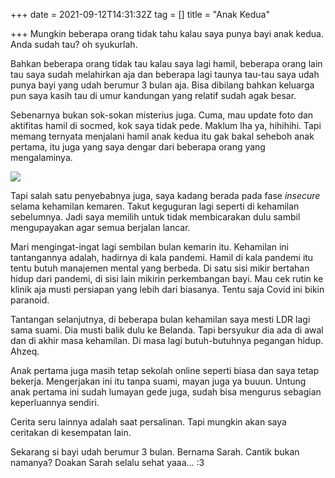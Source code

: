 +++
date = 2021-09-12T14:31:32Z
tag = []
title = "Anak Kedua"

+++
Mungkin beberapa orang tidak tahu kalau saya punya bayi anak kedua. Anda sudah tau? oh syukurlah.

Bahkan beberapa orang tidak tau kalau saya lagi hamil, beberapa orang lain tau saya sudah melahirkan aja dan beberapa lagi taunya tau-tau saya udah punya bayi yang udah berumur 3 bulan aja. Bisa dibilang bahkan keluarga pun saya kasih tau di umur kandungan yang relatif sudah agak besar.

Sebenarnya bukan sok-sokan misterius juga. Cuma, mau update foto dan aktifitas hamil di socmed, kok saya tidak pede. Maklum lha ya, hihihihi. Tapi memang ternyata menjalani hamil anak kedua itu gak bakal seheboh anak pertama, itu juga yang saya dengar dari beberapa orang yang mengalaminya.

![](/img/uploads/photo_2021-09-12-23-36-22.jpeg)

Tapi salah satu penyebabnya juga, saya kadang berada pada fase _insecure_ selama kehamilan kemaren. Takut keguguran lagi seperti di kehamilan sebelumnya. Jadi saya memilih untuk tidak membicarakan dulu sambil mengupayakan agar semua berjalan lancar.

Mari mengingat-ingat lagi sembilan bulan kemarin itu. Kehamilan ini tantangannya adalah, hadirnya di kala pandemi. Hamil di kala pandemi itu tentu butuh manajemen mental yang berbeda. Di satu sisi mikir bertahan hidup dari pandemi, di sisi lain mikirin perkembangan bayi. Mau cek rutin ke klinik aja musti persiapan yang lebih dari biasanya. Tentu saja Covid ini bikin paranoid.

Tantangan selanjutnya, di beberapa bulan kehamilan saya mesti LDR lagi sama suami. Dia musti balik dulu ke Belanda. Tapi bersyukur dia ada di awal dan di akhir masa kehamilan. Di masa lagi butuh-butuhnya pegangan hidup. Ahzeq.

Anak pertama juga masih tetap sekolah online seperti biasa dan saya tetap bekerja. Mengerjakan ini itu tanpa suami, mayan juga ya buuun. Untung anak pertama ini sudah lumayan gede juga, sudah bisa mengurus sebagian keperluannya sendiri.

Cerita seru lainnya adalah saat persalinan. Tapi mungkin akan saya ceritakan di kesempatan lain.

Sekarang si bayi udah berumur 3 bulan. Bernama Sarah. Cantik bukan namanya? Doakan Sarah selalu sehat yaaa... :3